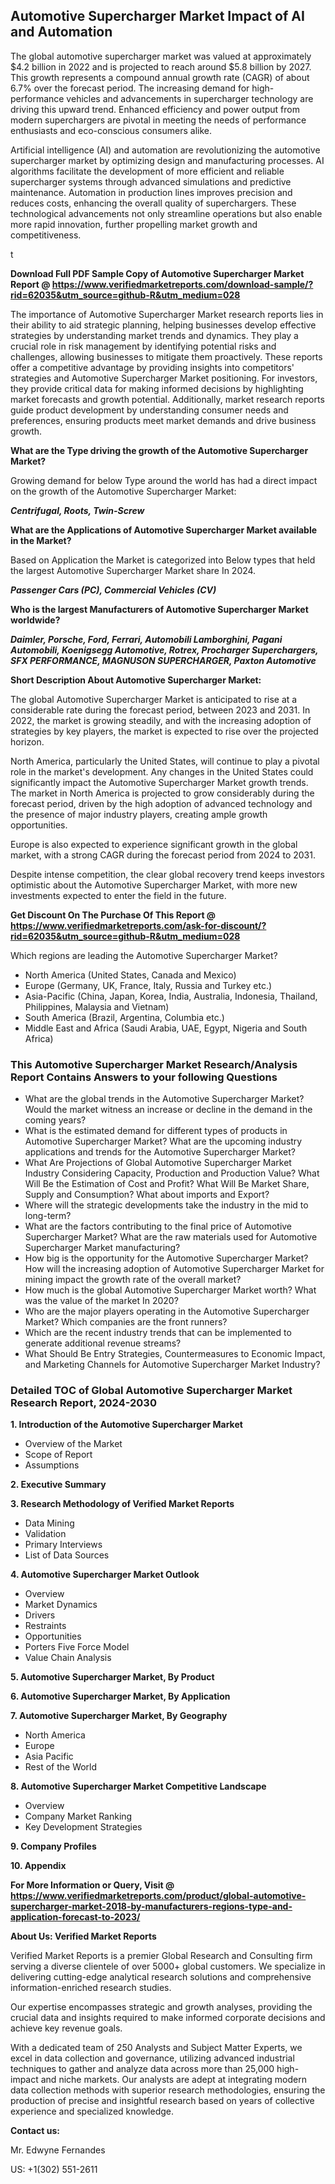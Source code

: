 <h2>Automotive Supercharger Market Impact of AI and Automation</h2><p>The global automotive supercharger market was valued at approximately $4.2 billion in 2022 and is projected to reach around $5.8 billion by 2027. This growth represents a compound annual growth rate (CAGR) of about 6.7% over the forecast period. The increasing demand for high-performance vehicles and advancements in supercharger technology are driving this upward trend. Enhanced efficiency and power output from modern superchargers are pivotal in meeting the needs of performance enthusiasts and eco-conscious consumers alike.</p><p>Artificial intelligence (AI) and automation are revolutionizing the automotive supercharger market by optimizing design and manufacturing processes. AI algorithms facilitate the development of more efficient and reliable supercharger systems through advanced simulations and predictive maintenance. Automation in production lines improves precision and reduces costs, enhancing the overall quality of superchargers. These technological advancements not only streamline operations but also enable more rapid innovation, further propelling market growth and competitiveness.</p>t</p><p id="" class=""><strong>Download Full PDF Sample Copy of Automotive Supercharger Market Report @ <a href="https://www.verifiedmarketreports.com/download-sample/?rid=62035&utm_source=github-R&utm_medium=028" target="_blank">https://www.verifiedmarketreports.com/download-sample/?rid=62035&utm_source=github-R&utm_medium=028</a></strong></p><p>The importance of&nbsp;Automotive Supercharger Market research reports lies in their ability to aid strategic planning, helping businesses develop effective strategies by understanding market trends and dynamics. They play a crucial role in risk management by identifying potential risks and challenges, allowing businesses to mitigate them proactively. These reports offer a competitive advantage by providing insights into competitors' strategies and Automotive Supercharger Market positioning. For investors, they provide critical data for making informed decisions by highlighting market forecasts and growth potential. Additionally, market research reports guide product development by understanding consumer needs and preferences, ensuring products meet market demands and drive business growth.</p><p><strong>What are the&nbsp;Type driving the growth of the Automotive Supercharger Market?</strong></p><p id="" class="">Growing demand for below Type around the world has had a direct impact on the growth of the Automotive Supercharger Market:</p><em><strong>Centrifugal, Roots, Twin-Screw</strong></em></p><strong>What are the&nbsp;Applications&nbsp;of Automotive Supercharger Market available in the Market?</strong></p><p id="" class="">Based on Application the Market is categorized into Below types that held the largest Automotive Supercharger Market share In 2024.</p><em><strong>Passenger Cars (PC), Commercial Vehicles (CV)</strong></em></p><strong>Who is the largest Manufacturers of Automotive Supercharger Market worldwide?</strong></p><p><em><strong>Daimler, Porsche, Ford, Ferrari, Automobili Lamborghini, Pagani Automobili, Koenigsegg Automotive, Rotrex, Procharger Superchargers, SFX PERFORMANCE, MAGNUSON SUPERCHARGER, Paxton Automotive</strong></em></p><p id="" class=""><strong>Short Description About Automotive Supercharger Market:</strong></p><p>The global Automotive Supercharger Market is anticipated to rise at a considerable rate during the forecast period, between 2023 and 2031. In 2022, the market is growing steadily, and with the increasing adoption of strategies by key players, the market is expected to rise over the projected horizon.</p><p>North America, particularly the United States, will continue to play a pivotal role in the market's development. Any changes in the United States could significantly impact the Automotive Supercharger Market growth trends. The market in North America is projected to grow considerably during the forecast period, driven by the high adoption of advanced technology and the presence of major industry players, creating ample growth opportunities.</p><p>Europe is also expected to experience significant growth in the global market, with a strong CAGR during the forecast period from 2024 to 2031.</p><p>Despite intense competition, the clear global recovery trend keeps investors optimistic about the Automotive Supercharger Market, with more new investments expected to enter the field in the future.</p><p id="" class=""><strong>Get Discount On The Purchase Of This Report @ <a href="https://www.verifiedmarketreports.com/ask-for-discount/?rid=62035&utm_source=github-R&utm_medium=028" target="_blank">https://www.verifiedmarketreports.com/ask-for-discount/?rid=62035&utm_source=github-R&utm_medium=028</a></strong></p>Which regions are leading the Automotive Supercharger Market?</p><ul><li>North America (United States, Canada and Mexico)</li><li>Europe (Germany, UK, France, Italy, Russia and Turkey etc.)</li><li>Asia-Pacific (China, Japan, Korea, India, Australia, Indonesia, Thailand, Philippines, Malaysia and Vietnam)</li><li>South America (Brazil, Argentina, Columbia etc.)</li><li>Middle East and Africa (Saudi Arabia, UAE, Egypt, Nigeria and South Africa)</li></ul><h3 id="" class="">This Automotive Supercharger Market Research/Analysis Report Contains Answers to your following Questions</h3><ul><li>What are the global trends in the Automotive Supercharger Market? Would the market witness an increase or decline in the demand in the coming years?</li><li>What is the estimated demand for different types of products in Automotive Supercharger Market? What are the upcoming industry applications and trends for the Automotive Supercharger Market?</li><li>What Are Projections of Global Automotive Supercharger Market Industry Considering Capacity, Production and Production Value? What Will Be the Estimation of Cost and Profit? What Will Be Market Share, Supply and Consumption? What about imports and Export?</li><li>Where will the strategic developments take the industry in the mid to long-term?</li><li>What are the factors contributing to the final price of Automotive Supercharger Market? What are the raw materials used for Automotive Supercharger Market manufacturing?</li><li>How big is the opportunity for the Automotive Supercharger Market? How will the increasing adoption of Automotive Supercharger Market for mining impact the growth rate of the overall market?</li><li>How much is the global Automotive Supercharger Market worth? What was the value of the market In 2020?</li><li>Who are the major players operating in the Automotive Supercharger Market? Which companies are the front runners?</li><li>Which are the recent industry trends that can be implemented to generate additional revenue streams?</li><li>What Should Be Entry Strategies, Countermeasures to Economic Impact, and Marketing Channels for Automotive Supercharger Market Industry?</li></ul><h3 id="" class="">Detailed TOC of Global Automotive Supercharger Market Research Report, 2024-2030</h3><p id="" class=""><strong>1. Introduction of the Automotive Supercharger Market</strong></p><ul><li>Overview of the Market</li><li>Scope of Report</li><li>Assumptions</li></ul><p id="" class=""><strong>2. Executive Summary</strong></p><p id="" class=""><strong>3. Research Methodology of Verified Market Reports</strong></p><ul><li>Data Mining</li><li>Validation</li><li>Primary Interviews</li><li>List of Data Sources</li></ul><p id="" class=""><strong>4. Automotive Supercharger Market Outlook</strong></p><ul><li>Overview</li><li>Market Dynamics</li><li>Drivers</li><li>Restraints</li><li>Opportunities</li><li>Porters Five Force Model</li><li>Value Chain Analysis</li></ul><p id="" class=""><strong>5. Automotive Supercharger Market, By Product</strong></p><p id="" class=""><strong>6. Automotive Supercharger Market, By Application</strong></p><p id="" class=""><strong>7. Automotive Supercharger Market, By Geography</strong></p><ul><li>North America</li><li>Europe</li><li>Asia Pacific</li><li>Rest of the World</li></ul><p id="" class=""><strong>8. Automotive Supercharger Market Competitive Landscape</strong></p><ul><li>Overview</li><li>Company Market Ranking</li><li>Key Development Strategies</li></ul><p id="" class=""><strong>9. Company Profiles</strong></p><p id="" class=""><strong>10. Appendix</strong></p><p id="" class=""><strong>For More Information or Query, Visit @ <a href="https://www.verifiedmarketreports.com/product/global-automotive-supercharger-market-2018-by-manufacturers-regions-type-and-application-forecast-to-2023/" target="_blank">https://www.verifiedmarketreports.com/product/global-automotive-supercharger-market-2018-by-manufacturers-regions-type-and-application-forecast-to-2023/</a></strong></p><p id="" class=""><strong>About Us: Verified Market Reports</strong></p><p id="" class="">Verified Market Reports is a premier Global Research and Consulting firm serving a diverse clientele of over 5000+ global customers. We specialize in delivering cutting-edge analytical research solutions and comprehensive information-enriched research studies.</p><p id="" class="">Our expertise encompasses strategic and growth analyses, providing the crucial data and insights required to make informed corporate decisions and achieve key revenue goals.</p><p id="" class="">With a dedicated team of 250 Analysts and Subject Matter Experts, we excel in data collection and governance, utilizing advanced industrial techniques to gather and analyze data across more than 25,000 high-impact and niche markets. Our analysts are adept at integrating modern data collection methods with superior research methodologies, ensuring the production of precise and insightful research based on years of collective experience and specialized knowledge.</p><p id="" class=""><strong>Contact us:</strong></p><p id="" class="">Mr. Edwyne Fernandes</p><p id="" class="">US: +1(302) 551-2611</p>